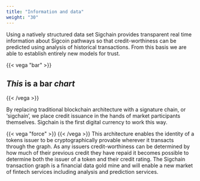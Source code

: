 ```yaml
---
title: "Information and data"
weight: "30"
---
```

Using a natively structured data set Sigchain provides transparent real time information about Sigcoin pathways so that credit-worthiness can be predicted using analysis of historical transactions. From this basis we are able to establish entirely new models for trust.

{{< vega "bar" >}}
## _This_ is a bar *chart*
{{< /vega >}}

By replacing traditional blockchain architecture with a signature chain, or ‘sigchain’, we place credit issuance in the hands of market participants themselves. Sigchain is the first digital currency to work this way.

{{< vega "force" >}}
{{< /vega >}}
This architecture enables the identity of a tokens issuer to be cryptographically provable wherever it transacts through the graph. As any issuers credit-worthiness can be determined by how much of their previous credit they have repaid it becomes possible to determine both the issuer of a token and their credit rating. The Sigchain transaction graph is a financial data gold mine and will enable a new market of fintech services including analysis and prediction services.

